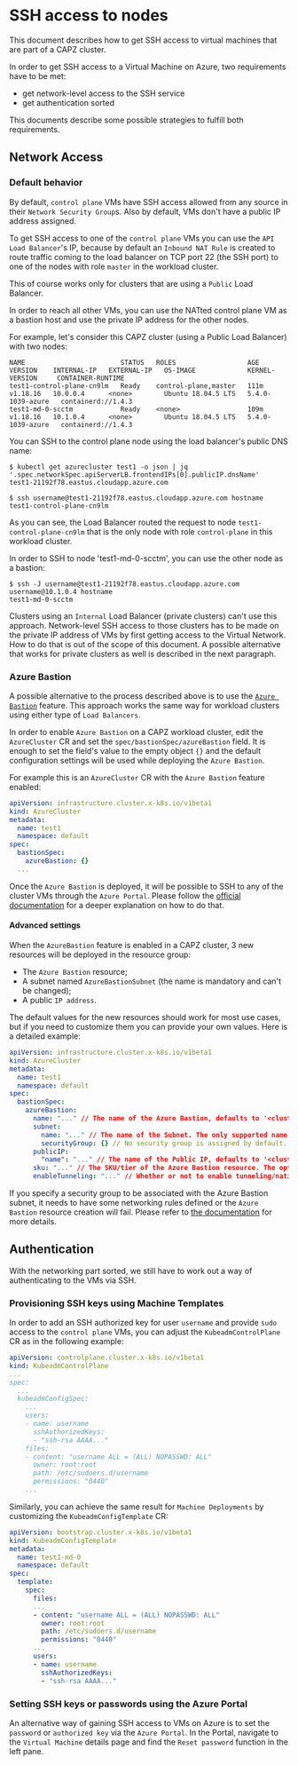 # SSH access to nodes

This document describes how to get SSH access to virtual machines that are part of a CAPZ cluster.

In order to get SSH access to a Virtual Machine on Azure, two requirements have to be met:

- get network-level access to the SSH service
- get authentication sorted

This documents describe some possible strategies to fulfill both requirements.

## Network Access

### Default behavior

By default, `control plane` VMs have SSH access allowed from any source in their `Network Security Group`s. Also by default,
VMs don't have a public IP address assigned. 

To get SSH access to one of the `control plane` VMs you can use the `API Load Balancer`'s IP, because by default an `Inbound NAT Rule`
is created to route traffic coming to the load balancer on TCP port 22 (the SSH port) to one of the nodes with role `master` in the workload cluster.

This of course works only for clusters that are using a `Public` Load Balancer.

In order to reach all other VMs, you can use the NATted control plane VM as a bastion host and use the private IP
address for the other nodes.

For example, let's consider this CAPZ cluster (using a Public Load Balancer) with two nodes:

```shell
NAME                        STATUS   ROLES                  AGE    VERSION    INTERNAL-IP   EXTERNAL-IP   OS-IMAGE             KERNEL-VERSION     CONTAINER-RUNTIME
test1-control-plane-cn9lm   Ready    control-plane,master   111m   v1.18.16   10.0.0.4      <none>        Ubuntu 18.04.5 LTS   5.4.0-1039-azure   containerd://1.4.3
test1-md-0-scctm            Ready    <none>                 109m   v1.18.16   10.1.0.4      <none>        Ubuntu 18.04.5 LTS   5.4.0-1039-azure   containerd://1.4.3
```

You can SSH to the control plane node using the load balancer's public DNS name:

```shell
$ kubectl get azurecluster test1 -o json | jq '.spec.networkSpec.apiServerLB.frontendIPs[0].publicIP.dnsName'
test1-21192f78.eastus.cloudapp.azure.com

$ ssh username@test1-21192f78.eastus.cloudapp.azure.com hostname
test1-control-plane-cn9lm
```

As you can see, the Load Balancer routed the request to node `test1-control-plane-cn9lm` that is the only node with role `control-plane` in this workload cluster.

In order to SSH to node 'test1-md-0-scctm', you can use the other node as a bastion:

```shell
$ ssh -J username@test1-21192f78.eastus.cloudapp.azure.com username@10.1.0.4 hostname
test1-md-0-scctm
```

Clusters using an `Internal` Load Balancer (private clusters) can't use this approach. Network-level SSH access to those clusters has to be made on the private IP address of VMs
by first getting access to the Virtual Network. How to do that is out of the scope of this document.
A possible alternative that works for private clusters as well is described in the next paragraph.

### Azure Bastion

A possible alternative to the process described above is to use the [`Azure Bastion`](https://learn.microsoft.com/azure/bastion/bastion-overview) feature.
This approach works the same way for workload clusters using either type of `Load Balancers`.

In order to enable `Azure Bastion` on a CAPZ workload cluster, edit the `AzureCluster` CR and set the `spec/bastionSpec/azureBastion` field.
It is enough to set the field's value to the empty object `{}` and the default configuration settings will be used while deploying the `Azure Bastion`.

For example this is an `AzureCluster` CR with the `Azure Bastion` feature enabled:

```yaml
apiVersion: infrastructure.cluster.x-k8s.io/v1beta1
kind: AzureCluster
metadata:
  name: test1
  namespace: default
spec:
  bastionSpec:
    azureBastion: {}
  ...
```

Once the `Azure Bastion` is deployed, it will be possible to SSH to any of the cluster VMs through the
`Azure Portal`. Please follow the [official documentation](https://learn.microsoft.com/azure/bastion/bastion-overview)
for a deeper explanation on how to do that.

#### Advanced settings

When the `AzureBastion` feature is enabled in a CAPZ cluster, 3 new resources will be deployed in the resource group:

- The `Azure Bastion` resource;
- A subnet named `AzureBastionSubnet` (the name is mandatory and can't be changed);
- A public `IP address`.

The default values for the new resources should work for most use cases, but if you need to customize them you can 
provide your own values. Here is a detailed example:

```yaml
apiVersion: infrastructure.cluster.x-k8s.io/v1beta1
kind: AzureCluster
metadata:
  name: test1
  namespace: default
spec:
  bastionSpec:
    azureBastion:
      name: "..." // The name of the Azure Bastion, defaults to '<cluster name>-azure-bastion'
      subnet:
        name: "..." // The name of the Subnet. The only supported name is `AzureBastionSubnet` (this is an Azure limitation).
        securityGroup: {} // No security group is assigned by default. You can choose to have one created and assigned by defining it. 
      publicIP:
        "name": "..." // The name of the Public IP, defaults to '<cluster name>-azure-bastion-pip'.
      sku: "..." // The SKU/tier of the Azure Bastion resource. The options are `Standard` and `Basic`. The default value is `Basic`.
      enableTunneling: "..." // Whether or not to enable tunneling/native client support. The default value is `false`.
```

If you specify a security group to be associated with the Azure Bastion subnet, it needs to have some networking rules defined or
the `Azure Bastion` resource creation will fail. Please refer to [the documentation](https://learn.microsoft.com/azure/bastion/bastion-nsg) for more details.

## Authentication

With the networking part sorted, we still have to work out a way of authenticating to the VMs via SSH.

### Provisioning SSH keys using Machine Templates

In order to add an SSH authorized key for user `username` and provide `sudo` access to the `control plane` VMs, you can adjust the `KubeadmControlPlane` CR
as in the following example:

```yaml
apiVersion: controlplane.cluster.x-k8s.io/v1beta1
kind: KubeadmControlPlane
...
spec:
  ...
  kubeadmConfigSpec:
    ...
    users:
    - name: username
      sshAuthorizedKeys:
      - "ssh-rsa AAAA..."
    files:
    - content: "username ALL = (ALL) NOPASSWD: ALL"
      owner: root:root
      path: /etc/sudoers.d/username
      permissions: "0440"
    ...
```

Similarly, you can achieve the same result for `Machine Deployments` by customizing the `KubeadmConfigTemplate` CR: 

```yaml
apiVersion: bootstrap.cluster.x-k8s.io/v1beta1
kind: KubeadmConfigTemplate
metadata:
  name: test1-md-0
  namespace: default
spec:
  template:
    spec:
      files:
      ...
      - content: "username ALL = (ALL) NOPASSWD: ALL"
        owner: root:root
        path: /etc/sudoers.d/username
        permissions: "0440"
      ...
      users:
      - name: username
        sshAuthorizedKeys:
        - "ssh-rsa AAAA..."
```

### Setting SSH keys or passwords using the Azure Portal

An alternative way of gaining SSH access to VMs on Azure is to set the `password` or `authorized key` via the `Azure Portal`.
In the Portal, navigate to the `Virtual Machine` details page and find the `Reset password` function in the left pane.
